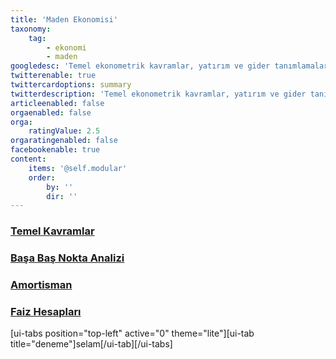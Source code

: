 ```yaml
---
title: 'Maden Ekonomisi'
taxonomy:
    tag:
        - ekonomi
        - maden
googledesc: 'Temel ekonometrik kavramlar, yatırım ve gider tanımlamaları, maliyet projeksyonları, amortisman hesapları ve uygulamaları, paranın zaman değeri, faiz hesapları, yatırım projelerinin ekonomiklilklerinin değerlendirilmesi, maden yatırımlarının ekonomikliğinin araştırılması ve yapılabilirlik etüdleri, madencilikte risk.'
twitterenable: true
twittercardoptions: summary
twitterdescription: 'Temel ekonometrik kavramlar, yatırım ve gider tanımlamaları, maliyet projeksyonları, amortisman hesapları ve uygulamaları, paranın zaman değeri, faiz hesapları, yatırım projelerinin ekonomiklilklerinin değerlendirilmesi, maden yatırımlarının ekonomikliğinin araştırılması ve yapılabilirlik etüdleri, madencilikte risk.'
articleenabled: false
orgaenabled: false
orga:
    ratingValue: 2.5
orgaratingenabled: false
facebookenable: true
content:
    items: '@self.modular'
    order:
        by: ''
        dir: ''
---
```


### [Temel Kavramlar](/mad/maden-ekonomisi/temel-kavramlar.html)
### [Başa Baş Nokta Analizi](/mad/maden-ekonomisi/basa-bas-noktasi-analizi.html)
### [Amortisman](/mad/maden-ekonomisi/amortisman.html)
### [Faiz Hesapları](/mad/maden-ekonomisi/faiz-hesaplari.html)
[ui-tabs position="top-left" active="0" theme="lite"][ui-tab title="deneme"]selam[/ui-tab][/ui-tabs]